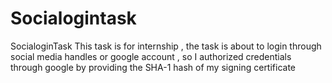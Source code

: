 # Socialogintask
SocialoginTask
This task is for internship , the task is about to login through social media handles or google account , so I authorized credentials through google by providing the SHA-1 hash of my signing certificate
